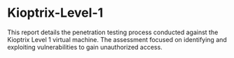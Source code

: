 # Kioptrix-Level-1

This report details the penetration testing process conducted against the Kioptrix Level 1 virtual machine. The assessment focused on identifying and exploiting vulnerabilities to gain unauthorized access.
